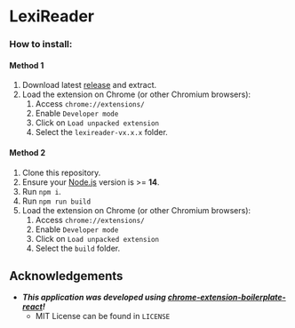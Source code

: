 # LexiReader

### How to install:
#### Method 1
1. Download latest [release](https://github.com/ariqfraser/lexireader/releases) and extract.
2. Load the extension on Chrome (or other Chromium browsers):
   1. Access `chrome://extensions/`
   2. Enable `Developer mode`
   3. Click on `Load unpacked extension`
   4. Select the `lexireader-vx.x.x` folder.

#### Method 2
1. Clone this repository.
2. Ensure your [Node.js](https://nodejs.org/) version is >= **14**.
3. Run `npm i`.
4. Run `npm run build`
5. Load the extension on Chrome (or other Chromium browsers):
   1. Access `chrome://extensions/`
   2. Enable `Developer mode`
   3. Click on `Load unpacked extension`
   4. Select the `build` folder.

## Acknowledgements

- **_This application was developed using [chrome-extension-boilerplate-react](https://github.com/lxieyang/chrome-extension-boilerplate-react)!_** 
   - MIT License can be found in `LICENSE`
